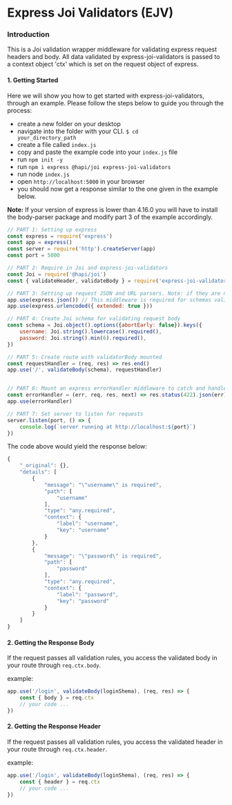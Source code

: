# Express Joi Validators (EJV)


### Introduction
This is a Joi validation wrapper middleware for validating express request headers and body. All data validated by express-joi-validators is passed to a context object 'ctx' which is set on the request object of express.

####  1. Getting Started
Here we will show you how to get started with express-joi-validators, through an example. Please follow the steps below to guide you through the process:
- create a new folder on your desktop
- navigate into the folder with your CLI. <code>$ cd your_directory_path</code>
- create a file called <code>index.js</code>
- copy and paste the example code into your <code>index.js</code> file
- run <code>npm init -y</code>
- run <code>npm i express @hapi/joi express-joi-validators</code>
- run node <code>index.js</code>
- open <code>http://localhost:5000</code> in your browser
- you should now get a response similar to the one given in the example below. 

**Note:** If your version of express is lower than 4.16.0 you will have to install the body-parser package and modify part 3 of the example accordingly.

```js 
// PART 1: Setting up express
const express = require('express') 
const app = express()
const server = require('http').createServer(app)
const port = 5000

// PART 2: Require in Joi and express-joi-validators
const Joi = require('@hapi/joi')
const { validateHeader, validateBody } = require('express-joi-validators')

// PART 3: Setting up request JSON and URL parsers. Note: if they are not called, joi will not call next(error)
app.use(express.json()) // This middleware is required for schemas validation to work.
app.use(express.urlencoded({ extended: true }))

// PART 4: Create Joi schema for validating request body
const schema = Joi.object().options({abortEarly: false}).keys({
    username: Joi.string().lowercase().required(),
    password: Joi.string().min(6).required(),
})

// PART 5: Create route with validatorBody mounted
const requestHandler = (req, res) => res.end()
app.use('/', validateBody(schema), requestHandler)


// PART 6: Mount an express errorHandler middleware to catch and handle the Joi validation Error
const errorHandler = (err, req, res, next) => res.status(422).json(err)
app.use(errorHandler) 

// PART 7: Set server to listen for requests
server.listen(port, () => {
    console.log(`server running at http://localhost:${port}`)
})
```
The code above would yield the response below: 

```js 
{
    "_original": {},
    "details": [
        {
            "message": "\"username\" is required",
            "path": [
                "username"
            ],
            "type": "any.required",
            "context": {
                "label": "username",
                "key": "username"
            }
        },
        {
            "message": "\"password\" is required",
            "path": [
                "password"
            ],
            "type": "any.required",
            "context": {
                "label": "password",
                "key": "password"
            }
        }
    ]
}
```

####  2. Getting the Response Body 
If the request passes all validation rules, you access the validated body in your route through <code>req.ctx.body</code>. 

example: 
```js
app.use('/login', validateBody(loginShema), (req, res) => {
    const { body } = req.ctx
    // your code ...
})
```

####  2. Getting the Response Header 
If the request passes all validation rules, you access the validated header in your route through <code>req.ctx.header</code>. 

example: 
```js
app.use('/login', validateBody(loginShema), (req, res) => {
    const { header } = req.ctx
    // your code ...
})
```
